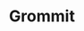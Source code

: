 ---
codehost: https://github.com/grommet/grommet
logohandle: grommetio
sort: grommetio
title: Grommit
twitter: https://x.com/grommet_io
website: https://grommet.io/
---